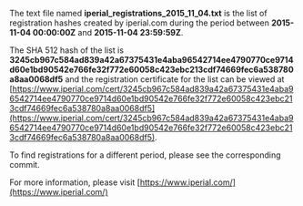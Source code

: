 The text file named **iperial_registrations_2015_11_04.txt** is the list of registration hashes created by iperial.com during the period between **2015-11-04 00:00:00Z** and **2015-11-04 23:59:59Z**.

The SHA 512 hash of the list is **3245cb967c584ad839a42a67375431e4aba96542714ee4790770ce9714d60e1bd90542e766fe32f772e60058c423ebc213cdf74669fec6a538780a8aa0068df5** and the registration certificate for the list can be viewed at [https://www.iperial.com/cert/3245cb967c584ad839a42a67375431e4aba96542714ee4790770ce9714d60e1bd90542e766fe32f772e60058c423ebc213cdf74669fec6a538780a8aa0068df5](https://www.iperial.com/cert/3245cb967c584ad839a42a67375431e4aba96542714ee4790770ce9714d60e1bd90542e766fe32f772e60058c423ebc213cdf74669fec6a538780a8aa0068df5).

To find registrations for a different period, please see the corresponding commit.

For more information, please visit [https://www.iperial.com/](https://www.iperial.com/)
